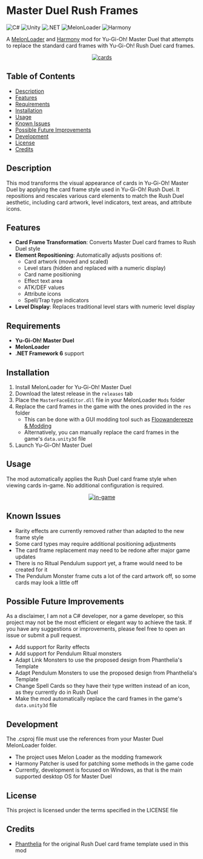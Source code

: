 # Master Duel Rush Frames

![C#](https://img.shields.io/badge/C%23-239120?logo=c-sharp&logoColor=white)
![Unity](https://img.shields.io/badge/Unity-100000?logo=unity&logoColor=white)
![.NET](https://img.shields.io/badge/.NET_6-5C2D91?logo=.net&logoColor=white)
![MelonLoader](https://img.shields.io/badge/MelonLoader-4CAF50)
![Harmony](https://img.shields.io/badge/Harmony-FF6B6B)

A [MelonLoader](https://github.com/LavaGang/MelonLoader) and [Harmony](https://github.com/pardeike/Harmony) mod for 
Yu-Gi-Oh! Master Duel that attempts to replace the standard card frames with Yu-Gi-Oh! Rush Duel card frames.

<p align="center">
<a href="https://ibb.co/DfZDSdT4"><img src="https://i.ibb.co/TMsBFydc/cards.jpg" alt="cards" border="0"></a>
</p>

## Table of Contents

- [Description](#description)
- [Features](#features)
- [Requirements](#requirements)
- [Installation](#installation)
- [Usage](#usage)
- [Known Issues](#known-issues)
- [Possible Future Improvements](#possible-future-improvements)
- [Development](#development)
- [License](#license)
- [Credits](#credits)

## Description

This mod transforms the visual appearance of cards in Yu-Gi-Oh! Master Duel by applying the card frame style used in 
Yu-Gi-Oh! Rush Duel. It repositions and rescales various card elements to match the Rush Duel aesthetic, including card artwork, level indicators, text areas, and attribute icons.

## Features

- **Card Frame Transformation**: Converts Master Duel card frames to Rush Duel style
- **Element Repositioning**: Automatically adjusts positions of:
  - Card artwork (moved and scaled)
  - Level stars (hidden and replaced with a numeric display)
  - Card name positioning
  - Effect text area
  - ATK/DEF values
  - Attribute icons
  - Spell/Trap type indicators
- **Level Display**: Replaces traditional level stars with numeric level display

## Requirements

- **Yu-Gi-Oh! Master Duel**
- **MelonLoader**
- **.NET Framework 6** support

## Installation

1. Install MelonLoader for Yu-Gi-Oh! Master Duel
2. Download the latest release in the `releases` tab
3. Place the `MasterFaceEditor.dll` file in your MelonLoader `Mods` folder
4. Replace the card frames in the game with the ones provided in the `res` folder
    - This can be done with a GUI modding tool such as [Floowandereeze & Modding](https://github.com/Nauder/floowandereeze-and-modding-qt)
    - Alternatively, you can manually replace the card frames in the game's `data.unity3d` file
5. Launch Yu-Gi-Oh! Master Duel

## Usage

The mod automatically applies the Rush Duel card frame style when viewing cards in-game. 
No additional configuration is required.

<p align="center">
<a href="https://ibb.co/TDT72HH0"><img src="https://i.ibb.co/gb7f9DDW/in-game.png" alt="in-game" border="0"></a>
</p>

## Known Issues

- Rarity effects are currently removed rather than adapted to the new frame style
- Some card types may require additional positioning adjustments
- The card frame replacement may need to be redone after major game updates
- There is no Ritual Pendulum support yet, a frame would need to be created for it
- The Pendulum Monster frame cuts a lot of the card artwork off, so some cards may look a little off

## Possible Future Improvements

As a disclaimer, I am not a C# developer, nor a game developer, so this project may not be the most efficient or
elegant way to achieve the task. If you have any suggestions or improvements, please feel free to open an issue
or submit a pull request.

- Add support for Rarity effects
- Add support for Pendulum Ritual monsters
- Adapt Link Monsters to use the proposed design from Phanthelia's Template
- Adapt Pendulum Monsters to use the proposed design from Phanthelia's Template
- Change Spell Cards so they have their type written instead of an icon, as they currently do in Rush Duel
- Make the mod automatically replace the card frames in the game's `data.unity3d` file

## Development

The .csproj file must use the references from your Master Duel MelonLoader folder.

- The project uses Melon Loader as the modding framework
- Harmony Patcher is used for patching some methods in the game code
- Currently, development is focused on Windows, as that is the main supported desktop OS for Master Duel

## License
This project is licensed under the terms specified in the LICENSE file

## Credits

- [Phanthelia](https://www.deviantart.com/phanthelia) for the original Rush Duel card frame template used in this mod